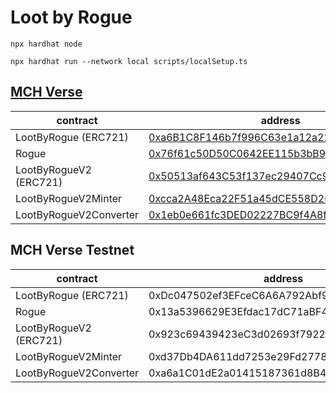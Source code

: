 # Loot by Rogue
```shell
npx hardhat node

npx hardhat run --network local scripts/localSetup.ts
```

## [MCH Verse](https://explorer.oasys.mycryptoheroes.net/)
|contract|address|
|---|---|
|LootByRogue (ERC721)|[0xa6B1C8F146b7f996C63e1a12a228CdBeA9D81f34](https://explorer.oasys.mycryptoheroes.net/token/0xa6B1C8F146b7f996C63e1a12a228CdBeA9D81f34/token-transfers)|
|Rogue|[0x76f61c50D50C0642EE115b3bB9f38136303AdF1E](https://explorer.oasys.mycryptoheroes.net/address/0x76f61c50D50C0642EE115b3bB9f38136303AdF1E)|
|LootByRogueV2 (ERC721)|[0x50513af643C53f137ec29407Cc937fF38dd3765a](https://explorer.oasys.mycryptoheroes.net/address/0x50513af643C53f137ec29407Cc937fF38dd3765a)|
|LootByRogueV2Minter|[0xcca2A48Eca22F51a45dCE558D20bc61B35d8dB2a](https://explorer.oasys.mycryptoheroes.net/address/0xcca2A48Eca22F51a45dCE558D20bc61B35d8dB2a)|
|LootByRogueV2Converter|[0x1eb0e661fc3DED02227BC9f4A8f9D455AF2dafc4](https://explorer.oasys.mycryptoheroes.net/address/0x1eb0e661fc3DED02227BC9f4A8f9D455AF2dafc4)|


## MCH Verse Testnet
|contract|address|
|---|---|
|LootByRogue (ERC721)|0xDc047502ef3EFceC6A6A792Abf9F970D6D2a0DC4|
|Rogue|0x13a5396629E3Efdac17dC71aBF4725EA3Ea0CEA7|
|LootByRogueV2 (ERC721)|0x923c69439423eC3d02693f792285e98B26EA126e|
|LootByRogueV2Minter|0xd37Db4DA611dd7253e29Fd2778cA713DF523978D|
|LootByRogueV2Converter|0xa6a1C01dE2a01415187361d8B4Cb262642B2Fa25|


